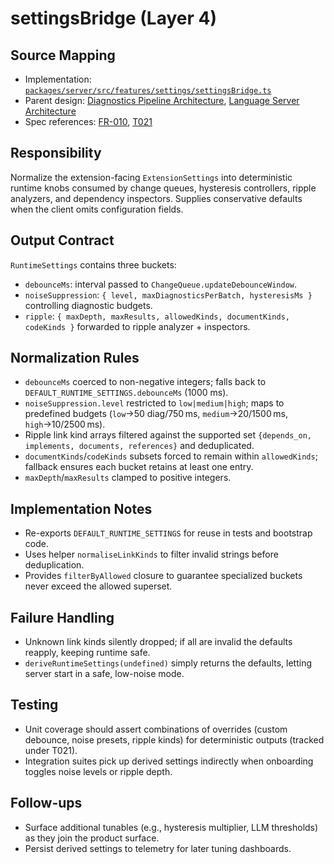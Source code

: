 # settingsBridge (Layer 4)

## Source Mapping
- Implementation: [`packages/server/src/features/settings/settingsBridge.ts`](../../../packages/server/src/features/settings/settingsBridge.ts)
- Parent design: [Diagnostics Pipeline Architecture](../../layer-3/diagnostics-pipeline.mdmd.md), [Language Server Architecture](../../layer-3/language-server-architecture.mdmd.md)
- Spec references: [FR-010](../../../specs/001-link-aware-diagnostics/spec.md#functional-requirements), [T021](../../../specs/001-link-aware-diagnostics/tasks.md)

## Responsibility
Normalize the extension-facing `ExtensionSettings` into deterministic runtime knobs consumed by change queues, hysteresis controllers, ripple analyzers, and dependency inspectors. Supplies conservative defaults when the client omits configuration fields.

## Output Contract
`RuntimeSettings` contains three buckets:
- `debounceMs`: interval passed to `ChangeQueue.updateDebounceWindow`.
- `noiseSuppression`: `{ level, maxDiagnosticsPerBatch, hysteresisMs }` controlling diagnostic budgets.
- `ripple`: `{ maxDepth, maxResults, allowedKinds, documentKinds, codeKinds }` forwarded to ripple analyzer + inspectors.

## Normalization Rules
- `debounceMs` coerced to non-negative integers; falls back to `DEFAULT_RUNTIME_SETTINGS.debounceMs` (1000 ms).
- `noiseSuppression.level` restricted to `low|medium|high`; maps to predefined budgets (`low`→50 diag/750 ms, `medium`→20/1500 ms, `high`→10/2500 ms).
- Ripple link kind arrays filtered against the supported set `{depends_on, implements, documents, references}` and deduplicated.
- `documentKinds`/`codeKinds` subsets forced to remain within `allowedKinds`; fallback ensures each bucket retains at least one entry.
- `maxDepth`/`maxResults` clamped to positive integers.

## Implementation Notes
- Re-exports `DEFAULT_RUNTIME_SETTINGS` for reuse in tests and bootstrap code.
- Uses helper `normaliseLinkKinds` to filter invalid strings before deduplication.
- Provides `filterByAllowed` closure to guarantee specialized buckets never exceed the allowed superset.

## Failure Handling
- Unknown link kinds silently dropped; if all are invalid the defaults reapply, keeping runtime safe.
- `deriveRuntimeSettings(undefined)` simply returns the defaults, letting server start in a safe, low-noise mode.

## Testing
- Unit coverage should assert combinations of overrides (custom debounce, noise presets, ripple kinds) for deterministic outputs (tracked under T021).
- Integration suites pick up derived settings indirectly when onboarding toggles noise levels or ripple depth.

## Follow-ups
- Surface additional tunables (e.g., hysteresis multiplier, LLM thresholds) as they join the product surface.
- Persist derived settings to telemetry for later tuning dashboards.
